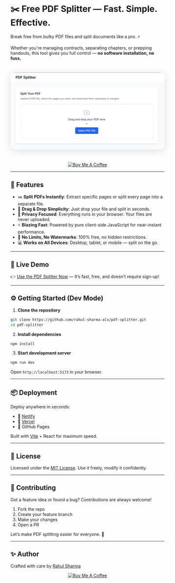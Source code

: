 # ✂️ Free PDF Splitter — Fast. Simple. Effective.

Break free from bulky PDF files and split documents like a pro. ⚡

Whether you're managing contracts, separating chapters, or prepping handouts, this tool gives you full control — **no software installation, no fuss.**

<p align="center">
  <a href="https://free-pdf-splitter.netlify.app/" target="_blank">
    <img src="screenshot.png" alt="PDF Splitter App Preview" style="max-width: 100%; border-radius: 16px; box-shadow: 0 4px 24px rgba(0,0,0,0.12); margin: 24px 0;"/>
  </a>
</p>

<p align="center">
  <a href="https://www.buymeacoffee.com/rahul.sharma.alx" target="_blank">
    <img src="https://cdn.buymeacoffee.com/buttons/v2/default-yellow.png" alt="Buy Me A Coffee" style="height: 60px !important;width: 217px !important;" >
  </a>
</p>

---

## 🚀 Features

* ✂️ **Split PDFs Instantly**: Extract specific pages or split every page into a separate file.
* 📁 **Drag & Drop Simplicity**: Just drop your file and split in seconds.
* 🔐 **Privacy Focused**: Everything runs in your browser. Your files are never uploaded.
* ⚡ **Blazing Fast**: Powered by pure client-side JavaScript for near-instant performance.
* 🧭 **No Limits, No Watermarks**: 100% free, no hidden restrictions.
* 💻 **Works on All Devices**: Desktop, tablet, or mobile — split on the go.

---

## 🔗 Live Demo

👉 [Use the PDF Splitter Now](https://free-pdf-splitter.netlify.app/) — It’s fast, free, and doesn’t require sign-up!

---

## ⚙️ Getting Started (Dev Mode)

1. **Clone the repository**

```bash
git clone https://github.com/rahul-sharma-alx/pdf-splitter.git
cd pdf-splitter
```

2. **Install dependencies**

```bash
npm install
```

3. **Start development server**

```bash
npm run dev
```

Open `http://localhost:5173` in your browser.

---

## 📦 Deployment

Deploy anywhere in seconds:

* 🚀 [Netlify](https://www.netlify.com)
* 🚀 [Vercel](https://vercel.com)
* 🚀 GitHub Pages

Built with [Vite](https://vitejs.dev) + React for maximum speed.

---

## 📄 License

Licensed under the [MIT License](LICENSE). Use it freely, modify it confidently.

---

## 🙌 Contributing

Got a feature idea or found a bug? Contributions are always welcome!

1. Fork the repo
2. Create your feature branch
3. Make your changes
4. Open a PR

Let’s make PDF splitting easier for everyone. 🤝

---

## ✨ Author

Crafted with care by [Rahul Sharma](https://github.com/rahul-sharma-alx)

<p align="center">
  <a href="https://www.buymeacoffee.com/rahul.sharma.alx" target="_blank">
    <img src="https://cdn.buymeacoffee.com/buttons/v2/default-yellow.png" alt="Buy Me A Coffee" style="height: 60px !important;width: 217px !important;" >
  </a>
</p>
